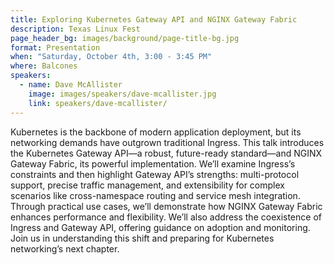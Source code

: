 ```yaml
---
title: Exploring Kubernetes Gateway API and NGINX Gateway Fabric
description: Texas Linux Fest
page_header_bg: images/background/page-title-bg.jpg
format: Presentation
when: "Saturday, October 4th, 3:00 - 3:45 PM"
where: Balcones
speakers:
  - name: Dave McAllister
    image: images/speakers/dave-mcallister.jpg
    link: speakers/dave-mcallister/
---
```


Kubernetes is the backbone of modern application deployment, but its networking 
demands have outgrown traditional Ingress. This talk introduces the Kubernetes 
Gateway API—a robust, future-ready standard—and NGINX Gateway Fabric, its 
powerful implementation. We’ll examine Ingress’s constraints and then highlight 
Gateway API’s strengths: multi-protocol support, precise traffic management, and 
extensibility for complex scenarios like cross-namespace routing and service 
mesh integration. Through practical use cases, we’ll demonstrate how NGINX 
Gateway Fabric enhances performance and flexibility. We’ll also address the 
coexistence of Ingress and Gateway API, offering guidance on adoption and 
monitoring. Join us in understanding this shift and preparing for Kubernetes 
networking’s next chapter.
